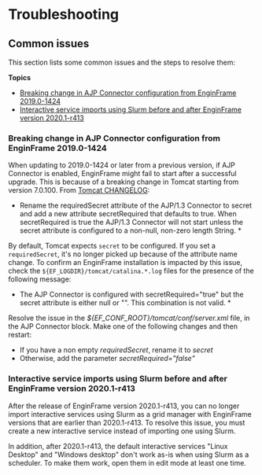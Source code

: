# Troubleshooting<a name="chapter-troubleshooting"></a>

## Common issues<a name="common-issues"></a>

 This section lists some common issues and the steps to resolve them:

**Topics**
+ [Breaking change in AJP Connector configuration from EnginFrame 2019\.0\-1424](#breaking-change-ajp-connector-configuration)
+ [Interactive service imports using Slurm before and after EnginFrame version 2020\.1\-r413](#interactive-services-slurm)

### Breaking change in AJP Connector configuration from EnginFrame 2019\.0\-1424<a name="breaking-change-ajp-connector-configuration"></a>

When updating to 2019\.0\-1424 or later from a previous version, if AJP Connector is enabled, EnginFrame might fail to start after a successful upgrade\. This is because of a breaking change in Tomcat starting from version 7\.0\.100\. From [Tomcat CHANGELOG](https://tomcat.apache.org/tomcat-7.0-doc/changelog.html#Tomcat_7.0.100_(violetagg%29)): 

 * Rename the requiredSecret attribute of the AJP/1\.3 Connector to secret and add a new attribute secretRequired that defaults to true\. When secretRequired is true the AJP/1\.3 Connector will not start unless the secret attribute is configured to a non\-null, non\-zero length String\. * 

By default, Tomcat expects `secret` to be configured\. If you set a `requiredSecret`, it's no longer picked up because of the attribute name change\. To confirm an EnginFrame installation is impacted by this issue, check the `${EF_LOGDIR}/tomcat/catalina.*.log` files for the presence of the following message: 

 * The AJP Connector is configured with secretRequired="true" but the secret attribute is either null or ""\. This combination is not valid\. * 

Resolve the issue in the *$\{EF\_CONF\_ROOT\}/tomcat/conf/server\.xml* file, in the AJP Connector block\. Make one of the following changes and then restart:
+  If you have a non empty *requiredSecret*, rename it to *secret* 
+  Otherwise, add the parameter *secretRequired="false"* 

### Interactive service imports using Slurm before and after EnginFrame version 2020\.1\-r413<a name="interactive-services-slurm"></a>

After the release of EnginFrame version 2020\.1\-r413, you can no longer import interactive services using Slurm as a grid manager with EnginFrame versions that are earlier than 2020\.1\-r413\. To resolve this issue, you must create a new interactive service instead of importing one using Slurm\.

In addition, after 2020\.1\-r413, the default interactive services "Linux Desktop" and "Windows desktop" don't work as\-is when using Slurm as a scheduler\. To make them work, open them in edit mode at least one time\.